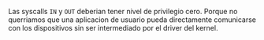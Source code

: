 Las syscalls `IN` y `OUT` deberian tener nivel de privilegio cero. Porque no querriamos que una aplicacion de usuario pueda directamente comunicarse con los dispositivos sin ser intermediado por el driver del kernel. 